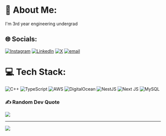 # 💫 About Me:
I'm 3rd year engineering undergrad


## 🌐 Socials:
[![Instagram](https://img.shields.io/badge/Instagram-%23E4405F.svg?logo=Instagram&logoColor=white)](https://instagram.com/isujall) [![LinkedIn](https://img.shields.io/badge/LinkedIn-%230077B5.svg?logo=linkedin&logoColor=white)](https://linkedin.com/in/shresthasujal) [![X](https://img.shields.io/badge/X-black.svg?logo=X&logoColor=white)](https://x.com/sujshr) [![email](https://img.shields.io/badge/Email-D14836?logo=gmail&logoColor=white)](mailto:sujalshresthawork@gmail.com) 

# 💻 Tech Stack:
![C++](https://img.shields.io/badge/c++-%2300599C.svg?style=for-the-badge&logo=c%2B%2B&logoColor=white) ![TypeScript](https://img.shields.io/badge/typescript-%23007ACC.svg?style=for-the-badge&logo=typescript&logoColor=white) ![AWS](https://img.shields.io/badge/AWS-%23FF9900.svg?style=for-the-badge&logo=amazon-aws&logoColor=white) ![DigitalOcean](https://img.shields.io/badge/DigitalOcean-%230167ff.svg?style=for-the-badge&logo=digitalOcean&logoColor=white) ![NestJS](https://img.shields.io/badge/nestjs-%23E0234E.svg?style=for-the-badge&logo=nestjs&logoColor=white) ![Next JS](https://img.shields.io/badge/Next-black?style=for-the-badge&logo=next.js&logoColor=white) ![MySQL](https://img.shields.io/badge/mysql-4479A1.svg?style=for-the-badge&logo=mysql&logoColor=white)


### ✍️ Random Dev Quote
![](https://quotes-github-readme.vercel.app/api?type=horizontal&theme=tokyonight)

---
[![](https://visitcount.itsvg.in/api?id=suzalshrestha&icon=0&color=0)](https://visitcount.itsvg.in)

<!-- Proudly created with GPRM ( https://gprm.itsvg.in ) -->
